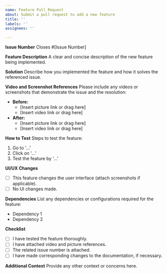 ```yaml
---
name: Feature Pull Request
about: Submit a pull request to add a new feature
title: ''
labels: ''
assignees: ''

---
```


**Issue Number**
Closes #[Issue Number]

**Feature Description**
A clear and concise description of the new feature being implemented.

**Solution**
Describe how you implemented the feature and how it solves the referenced issue.

**Video and Screenshot References**
Please include any videos or screenshots that demonstrate the issue and the resolution:
- **Before:** 
  - [Insert picture link or drag here]
  - [Insert video link or drag here]
- **After:** 
  - [Insert picture link or drag here]
  - [Insert video link or drag here]

**How to Test**
Steps to test the feature:
1. Go to '...'
2. Click on '...'
3. Test the feature by '...'

**UI/UX Changes**
- [ ] This feature changes the user interface (attach screenshots if applicable).
- [ ] No UI changes made.

**Dependencies**
List any dependencies or configurations required for the feature:
- Dependency 1
- Dependency 2

**Checklist**
- [ ] I have tested the feature thoroughly.
- [ ] I have attached video and picture references.
- [ ] The related issue number is attached.
- [ ] I have made corresponding changes to the documentation, if necessary.

**Additional Context**
Provide any other context or concerns here.
